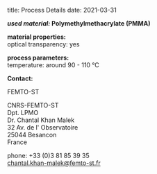 title: Process Details
date: 2021-03-31

__*used material:* Polymethylmethacrylate (PMMA)__

__material properties:__  
optical transparency:	yes
	
__process parameters:__  	
temperature:	around 90 - 110 °C
<!--break-->
__Contact:__

FEMTO-ST

CNRS-FEMTO-ST  
Dpt. LPMO  
Dr. Chantal Khan Malek  
32 Av. de l' Observatoire  
25044 Besancon  
France

phone: +33 (0)3 81 85 39 35  
chantal.khan-malek@femto-st.fr